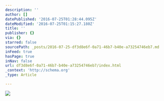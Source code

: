 ```yaml
---
description: ''
author: []
datePublished: '2016-07-25T01:28:44.095Z'
dateModified: '2016-07-25T01:15:27.180Z'
title: ''
publisher: {}
via: {}
starred: false
sourcePath: _posts/2016-07-25-df3d8e6f-0a71-46b7-b40e-a73254746eb7.md
inFeed: true
hasPage: true
inNav: false
url: df3d8e6f-0a71-46b7-b40e-a73254746eb7/index.html
_context: 'http://schema.org'
_type: Article

---
```

![](https://the-grid-user-content.s3-us-west-2.amazonaws.com/ed1b1ab9-6d58-47bc-b181-d8fd6f16f967.jpg)